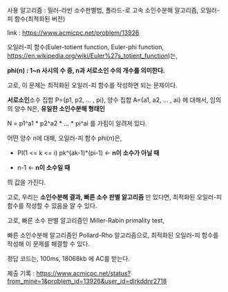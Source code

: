 사용 알고리즘 : 밀러-라빈 소수판별법, 폴라드-로 고속 소인수분해 알고리즘, 오일러-피 함수(최적화된 버전)

link : https://www.acmicpc.net/problem/13926

오일러-피 함수(Euler-totient function, Euler-phi function, https://en.wikipedia.org/wiki/Euler%27s_totient_function)는, 

**phi(n) : 1~n 사시의 수 중, n과 서로소인 수의 개수를 의미한다.**

고로, 이 문제는 최적화된 오일러-피 함수를 작성하면 되는 문제이다. 

**서로소인**소수 집합 P={p1, p2, ... , pi}, 양수 집합 A={a1, a2, ... , ai} 에 대해서, 임의의 양수 N은, **유일한 소인수분해 형태인**

N = p1^a1 * p2^a2 * ... * pi^ai 를 가짐이 알려져 있다. 

어떤 양수 n에 대해, 오일러-피 함수 phi(n)은, 

- PI(1 <= k <= i) pk^(ak-1)*(pi-1)  <- **n이 소수가 아닐 때**

- n-1  <- **n이 소수일 때**

의 값을 가진다. 

고로, 우리는 **소인수분해 결과, 빠른 소수 판별 알고리즘** 만 있다면, 최적화된 오일러-피 함수를 작성할 수 있음을 알 수 있다. 

고로, 빠른 소수 판별 알고리즘인 Miller-Rabin primality test, 

빠른 소인수분해 알고리즘인 Pollard-Rho 알고리즘으로, 최적화된 오일러-피 함수를 작성해 이 문제를 해결할 수 있다. 

정답 코드는, 100ms, 18068kb 에 AC를 받는다. 

제출 기록 : https://www.acmicpc.net/status?from_mine=1&problem_id=13926&user_id=dlrkddnr2718
